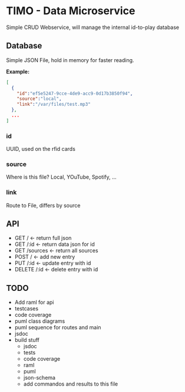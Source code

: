 # TIMO - Data Microservice

Simple CRUD Webservice, will manage the internal id-to-play database

## Database

Simple JSON File, hold in memory for faster reading.

__Example:__

```json
[
  {
    "id":"ef5e5247-9cce-4de9-acc9-0d17b3850f94",
    "source":"local",
    "link":"/var/files/test.mp3"
  },
  ...
]
```

### id

UUID, used on the rfid cards

### source

Where is this file? Local, YOuTube, Spotify, ...

### link

Route to File, differs by source

## API

* GET / <- return full json
* GET /:id <- return data json for id
* GET /sources <- return all sources
* POST / <- add new entry
* PUT /:id <- update entry with id
* DELETE /:id <- delete entry with id

## TODO

* Add raml for api
* testcases
* code coverage
* puml class diagrams
* puml sequence for routes and main
* jsdoc
* build stuff
	* jsdoc
	* tests
	* code coverage
	* raml
	* puml
	* json-schema
	* add commandos and results to this file
